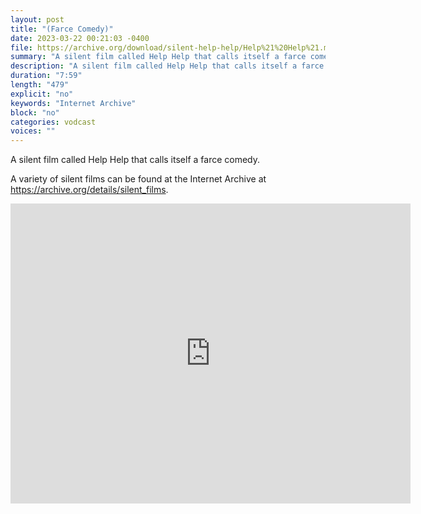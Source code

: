 ```yaml
---
layout: post
title: "(Farce Comedy)"
date: 2023-03-22 00:21:03 -0400
file: https://archive.org/download/silent-help-help/Help%21%20Help%21.mp4
summary: "A silent film called Help Help that calls itself a farce comedy."
description: "A silent film called Help Help that calls itself a farce comedy."
duration: "7:59"
length: "479"
explicit: "no" 
keywords: "Internet Archive"
block: "no" 
categories: vodcast
voices: ""
---
```

A silent film called Help Help that calls itself a farce comedy.

A variety of silent films can be found at the Internet Archive at <https://archive.org/details/silent_films>.

<iframe src="https://archive.org/embed/silent-help-help" width="640" height="480" frameborder="0" webkitallowfullscreen="true" mozallowfullscreen="true" allowfullscreen></iframe>
